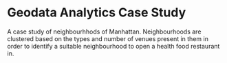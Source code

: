 # Geodata Analytics Case Study
A case study of neighbourhhods of Manhattan.
Neighbourhoods are clustered based on the types and number of venues present in them in order to identify a suitable neighbourhood to open a health food restaurant in.

